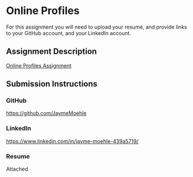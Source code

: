 # Online Profiles
For this assignment you will need to upload your resume, and provide links to your GitHub account, and your LinkedIn account.

## Assignment Description
[Online Profiles Assignment](https://education.launchcode.org/liftoff/assignments/online-profiles/)

## Submission Instructions

### GitHub
https://github.com/JaymeMoehle

### LinkedIn
https://www.linkedin.com/in/jayme-moehle-439a5719/

### Resume
Attached
